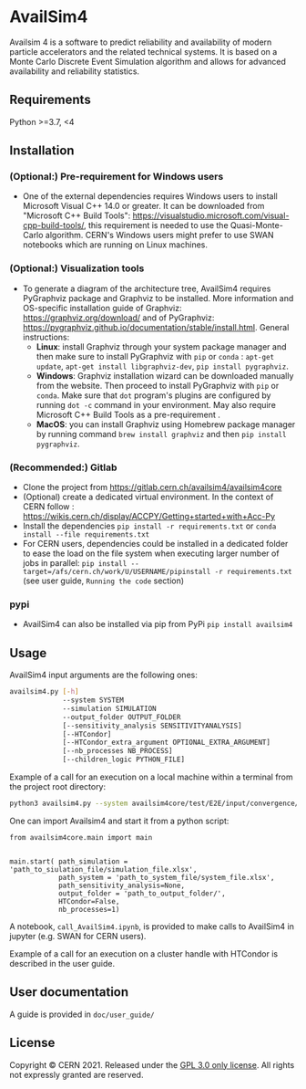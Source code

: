 # AvailSim4

Availsim 4 is a software to predict reliability and availability of modern particle accelerators and the related
technical systems. It is based on a Monte Carlo Discrete Event Simulation algorithm and allows for advanced availability
and reliability statistics.

## Requirements

Python >=3.7, <4

## Installation

### (Optional:) Pre-requirement for Windows users

- One of the external dependencies requires Windows users to install Microsoft Visual C++ 14.0 or greater. It can be downloaded from "Microsoft C++ Build Tools": <https://visualstudio.microsoft.com/visual-cpp-build-tools/>, this requirement is needed to use the Quasi-Monte-Carlo algorithm. CERN's Windows users might prefer to use SWAN notebooks which are running on Linux machines.

### (Optional:) Visualization tools

- To generate a diagram of the architecture tree, AvailSim4 requires PyGraphviz package and Graphviz to be installed. More information and OS-specific installation guide of Graphviz: <https://graphviz.org/download/> and of PyGraphviz: <https://pygraphviz.github.io/documentation/stable/install.html>. General instructions: 
  - **Linux**: install Graphviz through your system package manager and then make sure to install PyGraphviz with `pip` or `conda` : `apt-get update`, `apt-get install libgraphviz-dev`, `pip install pygraphviz`.
  - **Windows**: Graphviz installation wizard can be downloaded manually from the website. Then proceed to install PyGraphviz with `pip` or `conda`. Make sure that `dot` program's plugins are configured by running `dot -c` command in your environment. May also require Microsoft C++ Build Tools as a pre-requirement .   
  - **MacOS**: you can install Graphviz using Homebrew package manager by running command `brew install graphviz` and then `pip install pygraphviz`.

### (Recommended:) Gitlab

- Clone the project from <https://gitlab.cern.ch/availsim4/availsim4core>
- (Optional) create a dedicated virtual environment. In the context of CERN
  follow : <https://wikis.cern.ch/display/ACCPY/Getting+started+with+Acc-Py>
- Install the dependencies ```pip install -r requirements.txt``` or ```conda install --file requirements.txt```
- For CERN users, dependencies could be installed in a dedicated folder to ease the load on the file system when executing larger number of jobs in parallel:
```pip install --target=/afs/cern.ch/work/U/USERNAME/pipinstall -r requirements.txt``` (see user guide, `Running the code` section)

### pypi

- AvailSim4 can also be installed via pip from PyPi
  ```pip install availsim4```

## Usage

AvailSim4 input arguments are the following ones:

```bash
availsim4.py [-h] 
             --system SYSTEM
             --simulation SIMULATION 
             --output_folder OUTPUT_FOLDER
             [--sensitivity_analysis SENSITIVITYANALYSIS] 
             [--HTCondor]
             [--HTCondor_extra_argument OPTIONAL_EXTRA_ARGUMENT]
             [--nb_processes NB_PROCESS]
             [--children_logic PYTHON_FILE]
```

Example of a call for an execution on a local machine within a terminal from the project root directory:

```bash
python3 availsim4.py --system availsim4core/test/E2E/input/convergence/convergence_test_system.xlsx --simulation availsim4core/test/E2E/input/convergence/N1000_simulation.xlsx --output_folder output/E2E_example/
```

One can import Availsim4 and start it from a python script:

```
from availsim4core.main import main


main.start( path_simulation = 'path_to_siulation_file/simulation_file.xlsx',
            path_system = 'path_to_system_file/system_file.xlsx',
            path_sensitivity_analysis=None,
            output_folder = 'path_to_output_folder/',
            HTCondor=False,
            nb_processes=1)
```

A notebook, `call_AvailSim4.ipynb`, is provided to make calls to AvailSim4 in jupyter (e.g. SWAN for CERN users).

Example of a call for an execution on a cluster handle with HTCondor is described in the user guide.

## User documentation

A guide is provided in `doc/user_guide/`

## License
Copyright © CERN 2021. Released under the [GPL 3.0 only license](LICENSE). All rights not expressly granted are reserved.
